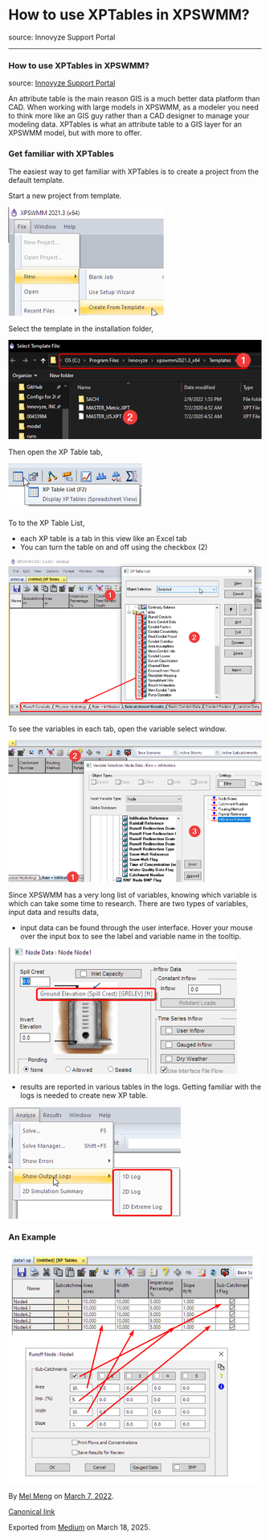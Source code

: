 # How to use XPTables in XPSWMM?

source: Innovyze Support Portal

---

### How to use XPTables in XPSWMM?

source: [Innovyze Support Portal](https://innovyze.force.com/support/s/article/How-to-use-XPTables-in-XPSWMM)

An attribute table is the main reason GIS is a much better data platform than CAD. When working with large models in XPSWMM, as a modeler you need to think more like an GIS guy rather than a CAD designer to manage your modeling data. XPTables is what an attribute table to a GIS layer for an XPSWMM model, but with more to offer.

### Get familiar with XPTables

The easiest way to get familiar with XPTables is to create a project from the default template.

Start a new project from template.

![](images\1_6KjjgTacSXmlFW4bGkebUw.png)

Select the template in the installation folder,

![](images\1_Is97OdXFASMYO_vCAhG-Dw.png)

Then open the XP Table tab,

![](images\1_czRqHSjTDMLAYWw9IPw9sQ.png)

To to the XP Table List,

* each XP table is a tab in this view like an Excel tab
* You can turn the table on and off using the checkbox (2)

![](images\1_yHDfwuprOGa6vQCEe5gYCQ.png)

To see the variables in each tab, open the variable select window.

![](images\1_6uVJ1aH7zTY7pB4Okf7wxg.png)

Since XPSWMM has a very long list of variables, knowing which variable is which can take some time to research. There are two types of variables, input data and results data,

* input data can be found through the user interface. Hover your mouse over the input box to see the label and variable name in the tooltip.

![](images\1_i_xzXgsY-Nr9q9VhLRgYfQ.png)

* results are reported in various tables in the logs. Getting familiar with the logs is needed to create new XP table.

![](images\1_M_JNLrdOePjFKyf_eoVY6Q.png)

### An Example

![](images\1_18NYXWGE1jY6KhXhNAyPdA.png)

By [Mel Meng](https://medium.com/@mel-meng-pe) on [March 7, 2022](https://medium.com/p/e94bcb4b4a10).

[Canonical link](https://medium.com/@mel-meng-pe/how-to-use-xptables-in-xpswmm-e94bcb4b4a10)

Exported from [Medium](https://medium.com) on March 18, 2025.